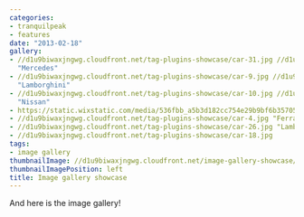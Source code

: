 ```yaml
---
categories:
- tranquilpeak
- features
date: "2013-02-18"
gallery:
- //d1u9biwaxjngwg.cloudfront.net/tag-plugins-showcase/car-31.jpg //d1u9biwaxjngwg.cloudfront.net/tag-plugins-showcase/car-31.jpg
  "Mercedes"
- //d1u9biwaxjngwg.cloudfront.net/tag-plugins-showcase/car-9.jpg //d1u9biwaxjngwg.cloudfront.net/tag-plugins-showcase/car-9.jpg
  "Lamborghini"
- //d1u9biwaxjngwg.cloudfront.net/tag-plugins-showcase/car-10.jpg //d1u9biwaxjngwg.cloudfront.net/tag-plugins-showcase/car-10.jpg
  "Nissan"
- https://static.wixstatic.com/media/536fbb_a5b3d182cc754e29b9bf6b357056bda3~mv2.jpg/v1/fill/w_740,h_493,al_c,lg_1,q_90/536fbb_a5b3d182cc754e29b9bf6b357056bda3~mv2.webp "Mercedes"
- //d1u9biwaxjngwg.cloudfront.net/tag-plugins-showcase/car-4.jpg "Ferrari"
- //d1u9biwaxjngwg.cloudfront.net/tag-plugins-showcase/car-26.jpg "Lamborghini"
- //d1u9biwaxjngwg.cloudfront.net/tag-plugins-showcase/car-18.jpg
tags:
- image gallery
thumbnailImage: //d1u9biwaxjngwg.cloudfront.net/image-gallery-showcase/city-140.jpg
thumbnailImagePosition: left
title: Image gallery showcase
---
```


And here is the image gallery!
<!--more-->

